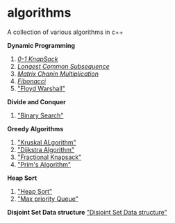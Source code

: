 # algorithms
A collection of various algorithms in c++

**Dynamic Programming**
1. [*0-1 KnapSack*](https://github.com/mahakal001/algorithms/tree/master/DP/01_knapSack)
2. [*Longest Common Subsequence*](https://github.com/mahakal001/algorithms/tree/master/DP/LCS)
3. [*Matrix Chanin Multiplication*](https://github.com/mahakal001/algorithms/tree/master/DP/MCM)
4. [*Fibonacci*](https://github.com/mahakal001/algorithms/tree/master/DP/fibonacci)
5. ["Floyd Warshall"](https://github.com/mahakal001/algorithms/tree/master/DP/floyd_warshall)

**Divide and Conquer**
1. ["Binary Search"](https://github.com/mahakal001/algorithms/blob/master/Divide_and_Conquer/b_search.cpp)

**Greedy Algorithms**
1. ["Kruskal ALgorithm"](https://github.com/mahakal001/algorithms/tree/master/Greedy_strategy/kruskal_mst)
2. ["Dijkstra Algorithm"](https://github.com/mahakal001/algorithms/blob/master/Greedy_strategy/dijkstra.cpp)
3. ["Fractional Knapsack"](https://github.com/mahakal001/algorithms/blob/master/Greedy_strategy/fractional_knapsack.cpp)
4. ["Prim's Algorithm"](https://github.com/mahakal001/algorithms/blob/master/Greedy_strategy/prim_mst.cpp)

**Heap Sort**
1. ["Heap Sort"](https://github.com/mahakal001/algorithms/tree/master/Heap_Sort)
2. ["Max priority Queue"](https://github.com/mahakal001/algorithms/blob/master/Heap_Sort/max_prior_q.cpp)

**Disjoint Set Data structure**
["Disjoint Set Data structure"](https://github.com/mahakal001/algorithms/tree/master/disjoin_set_dataStructure)
